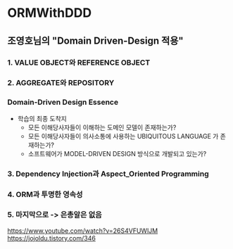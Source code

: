# ORMWithDDD

## 조영호님의 "Domain Driven-Design 적용"

### 1. VALUE OBJECT와 REFERENCE OBJECT

### 2. AGGREGATE와 REPOSITORY

### Domain-Driven Design Essence

* 학습의 최종 도착지  
  * 모든 이해당사자들이 이해하는 도메인 모델이 존재하는가?
  * 모든 이해당사자들이 의사소통에 사용하는 UBIQUITOUS LANGUAGE 가 존재하는가?
  * 소프트웨어가 MODEL-DRIVEN DESIGN 방식으로 개발되고 있는가?

### 3. Dependency Injection과 Aspect_Oriented Programming

### 4. ORM과 투명한 영속성

### 5. 마지막으로 -> 은총알은 없음
https://www.youtube.com/watch?v=26S4VFUWlJM
https://jojoldu.tistory.com/346
